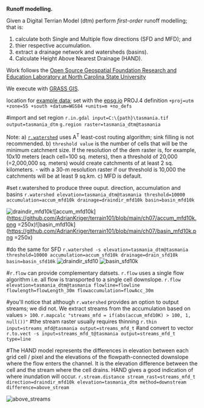 **Runoff modelling.**

Given a Digital Terrian Model (dtm) perform *first-order* runoff modelling; that is:
1) calculate both Single and Multiple flow directions (SFD and MFD); and
2) thier respective accumulation.
3) extract a drainage network and watersheds (basins).
4) Calculate Height Above Nearest Drainage (HAND).

Work follows the [Open Source Geospatial Foundation Research and Education Laboratory at North Carolina State University](https://ncsu-geoforall-lab.github.io/geospatial-simulations-course/)

We execute with [GRASS GIS](https://grass.osgeo.org/). 

location for [example data](https://3d.bk.tudelft.nl/courses/backup/geo1015/2019/hw/02/); set with the [epsg.io](https://epsg.io/32755) PROJ.4 definition `+proj=utm +zone=55 +south +datum=WGS84 +units=m +no_defs`

#import and set region
`r.in.gdal input=C:\{path}\tasmania.tif output=tasmania_dtm`
`g.region raster=tasmania_dtm@tasmania`
 
Note:
a) [`r.watershed`](https://grass.osgeo.org/grass78/manuals/r.watershed.html) uses A<sup>T</sup> least-cost routing algorithm; sink filling is not recommended.
b) `threshold value` is the number of cells that will be the minimum catchment size. If the resolution of the dem raster is, for example, 10x10 meters (each cell=100 sq. meters), then a threshold of 20,000 (=2,000,000 sq. meters) would create catchments of at least 2 sq. kilometers. - with a 30-m resolution raster if our threshold is 10,000 the catchments will be at least 9 sq.km.
c) MFD is default.

#set r.watershed to produce three ouput. direction, accumulation and basins
`r.watershed elevation=tasmania_dtm@tasmania threshold=10000 accumulation=accum_mfd10k drainage=draindir_mfd10k basin=basin_mfd10k`  

![draindir_mfd10k](https://github.com/AdrianKriger/terrain101/blob/main/ch07/draindir_mfd10.png=250x)![accum_mfd10k](https://github.com/AdrianKriger/terrain101/blob/main/ch07/accum_mfd10k.png =250x)![basin_mfd10k](https://github.com/AdrianKriger/terrain101/blob/main/ch07/basin_mfd10k.png =250x)

#do the same for SFD
`r.watershed -s elevation=tasmania_dtm@tasmania threshold=10000 accumulation=accum_sfd10k drainage=drain_sfd10k basin=basin_sfd10k`
![draindir_sfd10]( =250x) ![basin_sfd10k]( =250x)

#`r.flow` can provide complementary datsets. `r.flow` uses a single flow algorithm i.e. all flow is transported to a single cell downslope. 
`r.flow elevation=tasmania_dtm@tasmania flowline=flowline flowlength=flowLength_30m flowaccumulation=flowAcc_30m`

#you'll notice that although `r.watershed` provides an option to output streams; we did not. We extract streams from the accumulation based on values `> 100`.
`r.mapcalc "streams_mfd = if(abs(accum_mfd10K) > 100, 1, null())"`
#the stream raster usually requires thinning
`r.thin input=streams_mfd@tasmania output=streams_mfd_t`
#and convert to vector
`r.to.vect -s input=streams_mfd_t@tasmania output=streams_mfd_t type=line`


#The HAND model represents the differences in elevation between each grid cell / pixel and the elevations of the flowpath-connected downslope where the flow enters the channel. It is the elevation difference between the cell and the stream where the cell drains. HAND gives a good indication of where inundation will occur.
`r.stream.distance stream_rast=streams_mfd_t direction=draindir_mfd10k elevation=tasmania_dtm method=downstream difference=above_stream`

![above_streams]( =250x)

